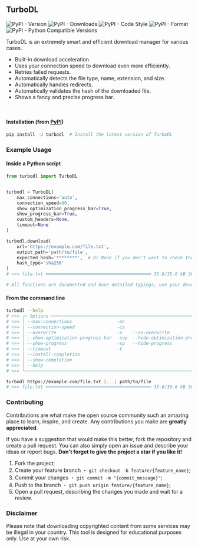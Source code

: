 ## TurboDL

![PyPI - Version](https://img.shields.io/pypi/v/turbodl?style=flat&logo=pypi&logoColor=blue&color=blue&link=https://pypi.org/project/turbodl)
![PyPI - Downloads](https://img.shields.io/pypi/dm/turbodl?style=flat&logo=pypi&logoColor=blue&color=blue&link=https://pypi.org/project/turbodl)
![PyPI - Code Style](https://img.shields.io/badge/code%20style-ruff-blue?style=flat&logo=ruff&logoColor=blue&color=blue&link=https://github.com/astral-sh/ruff)
![PyPI - Format](https://img.shields.io/pypi/format/turbodl?style=flat&logo=pypi&logoColor=blue&color=blue&link=https://pypi.org/project/turbodl)
![PyPI - Python Compatible Versions](https://img.shields.io/pypi/pyversions/turbodl?style=flat&logo=python&logoColor=blue&color=blue&link=https://pypi.org/project/turbodl)

TurboDL is an extremely smart and efficient download manager for various cases.

- Built-in download acceleration.
- Uses your connection speed to download even more efficiently.
- Retries failed requests.
- Automatically detects the file type, name, extension, and size.
- Automatically handles redirects.
- Automatically validates the hash of the downloaded file.
- Shows a fancy and precise progress bar.

<br>

#### Installation (from [PyPI](https://pypi.org/project/turbodl))

```bash
pip install -U turbodl  # Install the latest version of TurboDL
```

### Example Usage

#### Inside a Python script

```python
from turbodl import TurboDL


turbodl = TurboDL(
    max_connections='auto',
    connection_speed=80,
    show_optimization_progress_bar=True,
    show_progress_bar=True,
    custom_headers=None,
    timeout=None
)

turbodl.download(
    url='https://example.com/file.txt',
    output_path='path/to/file',
    expected_hash='********',  # Or None if you don't want to check the hash
    hash_type='sha256'
)
# >>> file.txt ━━━━━━━━━━━━━━━━━━━━━━━━━━━━━━━━━━━━━━━━ 35.6/35.6 kB 36.2 MB/s 0:00:00 100%

# All functions are documented and have detailed typings, use your development IDE to learn more.

```

#### From the command line

```bash
turbodl --help
# >>> ╭─ Options ────────────────────────────────────────────────────────────────────────────────────────────────────────────────────────────────────────────────────────────────────────────────────────────────────────────────────╮
# >>> │ --max-connections                 -mc                                           INTEGER  The maximum number of connections to use for downloading the file (default: 'auto'). [default: None]                                │
# >>> │ --connection-speed                -cs                                           FLOAT    The connection speed in Mbps (default: 80). [default: None]                                                                         │
# >>> │ --overwrite                       -o    --no-overwrite                    -no            Overwrite the file if it already exists. Otherwise, a "_1", "_2", etc. suffix will be added. [default: overwrite]                   │
# >>> │ --show-optimization-progress-bar  -sop  --hide-optimization-progress-bar  -hop           Show or hide the initial optimization progress bar. [default: show-optimization-progress-bar]                                       │
# >>> │ --show-progress                   -sp   --hide-progress                   -hp            Show or hide the download progress bar. [default: show-progress]                                                                    │
# >>> │ --timeout                         -t                                            INTEGER  Timeout in seconds for the download process. Or None for no timeout. [default: None]                                                │
# >>> │ --install-completion                                                                     Install completion for the current shell.                                                                                           │
# >>> │ --show-completion                                                                        Show completion for the current shell, to copy it or customize the installation.                                                    │
# >>> │ --help                                                                                   Show this message and exit.                                                                                                         │
# >>> ╰──────────────────────────────────────────────────────────────────────────────────────────────────────────────────────────────────────────────────────────────────────────────────────────────────────────────────────────────╯

turbodl https://example.com/file.txt [...] path/to/file
# >>> file.txt ━━━━━━━━━━━━━━━━━━━━━━━━━━━━━━━━━━━━━━━━ 35.6/35.6 kB 36.2 MB/s 0:00:00 100%
```

### Contributing

Contributions are what make the open source community such an amazing place to learn, inspire, and create. Any contributions you make are **greatly appreciated**.

If you have a suggestion that would make this better, fork the repository and create a pull request. You can also simply open an issue and describe your ideas or report bugs. **Don't forget to give the project a star if you like it!**

1. Fork the project;
2. Create your feature branch ・ `git checkout -b feature/{feature_name}`;
3. Commit your changes ・ `git commit -m "{commit_message}"`;
4. Push to the branch ・ `git push origin feature/{feature_name}`;
5. Open a pull request, describing the changes you made and wait for a review.

### Disclaimer

Please note that downloading copyrighted content from some services may be illegal in your country. This tool is designed for educational purposes only. Use at your own risk.

